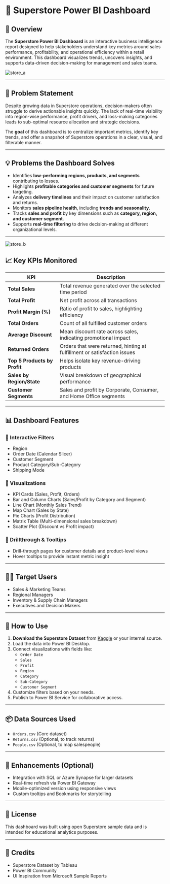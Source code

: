 # 🛒 Superstore Power BI Dashboard

## 📌 Overview

The **Superstore Power BI Dashboard** is an interactive business intelligence report designed to help stakeholders understand key metrics around sales performance, profitability, and operational efficiency within a retail environment. This dashboard visualizes trends, uncovers insights, and supports data-driven decision-making for management and sales teams.

![store_a](https://github.com/user-attachments/assets/f1255c5f-6787-49f1-a775-23e783eebce9)

---

## 🎯 Problem Statement

Despite growing data in Superstore operations, decision-makers often struggle to derive actionable insights quickly. The lack of real-time visibility into region-wise performance, profit drivers, and loss-making categories leads to sub-optimal resource allocation and strategic decisions.

The **goal** of this dashboard is to centralize important metrics, identify key trends, and offer a snapshot of Superstore operations in a clear, visual, and filterable manner.

---

## 💡 Problems the Dashboard Solves

- Identifies **low-performing regions, products, and segments** contributing to losses.
- Highlights **profitable categories and customer segments** for future targeting.
- Analyzes **delivery timelines** and their impact on customer satisfaction and returns.
- Monitors **sales pipeline health**, including **trends and seasonality**.
- Tracks **sales and profit** by key dimensions such as **category, region, and customer segment**.
- Supports **real-time filtering** to drive decision-making at different organizational levels.

---

![store_b](https://github.com/user-attachments/assets/4d77ca2a-0fd7-4271-a4f4-d049fb090fd3)


## 📈 Key KPIs Monitored

| KPI                           | Description                                                                 |
|------------------------------|-----------------------------------------------------------------------------|
| **Total Sales**              | Total revenue generated over the selected time period                       |
| **Total Profit**             | Net profit across all transactions                                          |
| **Profit Margin (%)**        | Ratio of profit to sales, highlighting efficiency                          |
| **Total Orders**             | Count of all fulfilled customer orders                                      |
| **Average Discount**         | Mean discount rate across sales, indicating promotional impact              |
| **Returned Orders**          | Orders that were returned, hinting at fulfillment or satisfaction issues    |
| **Top 5 Products by Profit** | Helps isolate key revenue-driving products                                  |
| **Sales by Region/State**    | Visual breakdown of geographical performance                                |
| **Customer Segments**        | Sales and profit by Corporate, Consumer, and Home Office segments           |

---

## 📊 Dashboard Features

### 📍 Interactive Filters
- Region
- Order Date (Calendar Slicer)
- Customer Segment
- Product Category/Sub-Category
- Shipping Mode

### 📍 Visualizations
- KPI Cards (Sales, Profit, Orders)
- Bar and Column Charts (Sales/Profit by Category and Segment)
- Line Chart (Monthly Sales Trend)
- Map Chart (Sales by State)
- Pie Charts (Profit Distribution)
- Matrix Table (Multi-dimensional sales breakdown)
- Scatter Plot (Discount vs Profit impact)

### 📍 Drillthrough & Tooltips
- Drill-through pages for customer details and product-level views
- Hover tooltips to provide instant metric insight

---

## 🧑‍💼 Target Users

- Sales & Marketing Teams
- Regional Managers
- Inventory & Supply Chain Managers
- Executives and Decision Makers

---

## 🏁 How to Use

1. **Download the Superstore Dataset** from [Kaggle](https://www.kaggle.com/datasets) or your internal source.
2. Load the data into Power BI Desktop.
3. Connect visualizations with fields like:
   - `Order Date`
   - `Sales`
   - `Profit`
   - `Region`
   - `Category`
   - `Sub-Category`
   - `Customer Segment`
4. Customize filters based on your needs.
5. Publish to Power BI Service for collaborative access.

---

## 📦 Data Sources Used

- `Orders.csv` (Core dataset)
- `Returns.csv` (Optional, to track returns)
- `People.csv` (Optional, to map salespeople)

---

## 🔧 Enhancements (Optional)

- Integration with SQL or Azure Synapse for larger datasets
- Real-time refresh via Power BI Gateway
- Mobile-optimized version using responsive views
- Custom tooltips and Bookmarks for storytelling

---

## 📜 License

This dashboard was built using open Superstore sample data and is intended for educational analytics purposes.

---

## 🙌 Credits

- Superstore Dataset by Tableau
- Power BI Community
- UI Inspiration from Microsoft Sample Reports
